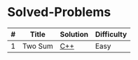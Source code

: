# Solved-Problems

| # | Title | Solution | Difficulty
| -- |--|--|--|
|1| Two Sum | [C++](https://github.com/aishunno/Solved-Problems/blob/main/LeetCode/Easy/1_two_sum.cpp) | Easy